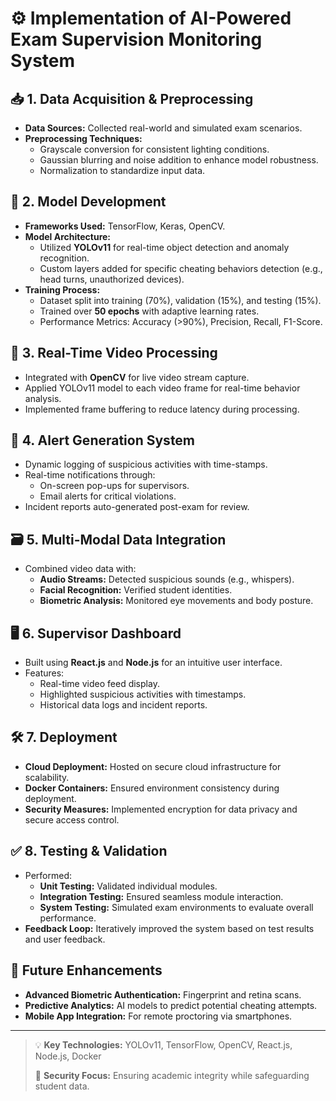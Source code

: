 # ⚙️ Implementation of AI-Powered Exam Supervision Monitoring System

## 📥 **1. Data Acquisition & Preprocessing**
- **Data Sources:** Collected real-world and simulated exam scenarios.
- **Preprocessing Techniques:**
  - Grayscale conversion for consistent lighting conditions.
  - Gaussian blurring and noise addition to enhance model robustness.
  - Normalization to standardize input data.

## 🧠 **2. Model Development**
- **Frameworks Used:** TensorFlow, Keras, OpenCV.
- **Model Architecture:**
  - Utilized **YOLOv11** for real-time object detection and anomaly recognition.
  - Custom layers added for specific cheating behaviors detection (e.g., head turns, unauthorized devices).
- **Training Process:**
  - Dataset split into training (70%), validation (15%), and testing (15%).
  - Trained over **50 epochs** with adaptive learning rates.
  - Performance Metrics: Accuracy (>90%), Precision, Recall, F1-Score.

## 📡 **3. Real-Time Video Processing**
- Integrated with **OpenCV** for live video stream capture.
- Applied YOLOv11 model to each video frame for real-time behavior analysis.
- Implemented frame buffering to reduce latency during processing.

## 🚨 **4. Alert Generation System**
- Dynamic logging of suspicious activities with time-stamps.
- Real-time notifications through:
  - On-screen pop-ups for supervisors.
  - Email alerts for critical violations.
- Incident reports auto-generated post-exam for review.

## 🗃️ **5. Multi-Modal Data Integration**
- Combined video data with:
  - **Audio Streams:** Detected suspicious sounds (e.g., whispers).
  - **Facial Recognition:** Verified student identities.
  - **Biometric Analysis:** Monitored eye movements and body posture.

## 🖥️ **6. Supervisor Dashboard**
- Built using **React.js** and **Node.js** for an intuitive user interface.
- Features:
  - Real-time video feed display.
  - Highlighted suspicious activities with timestamps.
  - Historical data logs and incident reports.

## 🛠️ **7. Deployment**
- **Cloud Deployment:** Hosted on secure cloud infrastructure for scalability.
- **Docker Containers:** Ensured environment consistency during deployment.
- **Security Measures:** Implemented encryption for data privacy and secure access control.

## ✅ **8. Testing & Validation**
- Performed:
  - **Unit Testing:** Validated individual modules.
  - **Integration Testing:** Ensured seamless module interaction.
  - **System Testing:** Simulated exam environments to evaluate overall performance.
- **Feedback Loop:** Iteratively improved the system based on test results and user feedback.

## 🚀 **Future Enhancements**
- **Advanced Biometric Authentication:** Fingerprint and retina scans.
- **Predictive Analytics:** AI models to predict potential cheating attempts.
- **Mobile App Integration:** For remote proctoring via smartphones.

---

> 💡 **Key Technologies:** YOLOv11, TensorFlow, OpenCV, React.js, Node.js, Docker
> 
> 🔐 **Security Focus:** Ensuring academic integrity while safeguarding student data.

